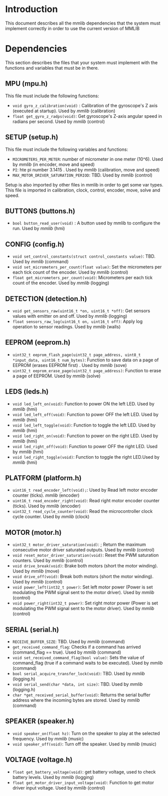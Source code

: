 # Introduction

This document describes all the mmlib dependencies that the system must implement correctly in order to use the current version of MMLIB


# Dependencies

This section describes the files that your system must implement with the functions and variables that must be in there.

## MPU (mpu.h)

This file must include the following functions:

* `void gyro_z_calibration(void)` : Calibration of the gyroscope's Z axis (executed at startup). Used by *mmlib* (calibration)
* `float get_gyro_z_radps(void)`: Get gyroscope's Z-axis angular speed in radians per second. Used by *mmlib* (control)

## SETUP (setup.h)

This file must include the following variables and functions:

* `MICROMETERS_PER_METER`: number of micrometer in one meter (10^6). Used by *mmlib* (in encoder, move and speed)
* `PI`: hte pi number 3.1415 . Used by *mmlib* (calibration, move and speed)
* `MAX_MOTOR_DRIVER_SATURATION_PERIOD`: TBD. Used by *mmlib* (control)


Setup is also imported by other files in mmlib in order to get some var types. This file is imported in calibration, clock, control, encoder, move, solve and speed.

## BUTTONS (buttons.h)

* `bool button_read_user(void)` : A button used by mmlib to configure the run. Used by *mmlib* (hmi)

## CONFIG (config.h)

* `void set_control_constants(struct control_constants value)`: TBD. Used by *mmlib* (command)
* `void set_micrometers_per_count(float value)`: Set the micrometers per each tick count of the encoder. Used by *mmlib* (control)
* `float get_micrometers_per_count(void)`: Micrometers per each tick count of the encoder. Used by *mmlib* (logging)

## DETECTION (detection.h)

* `void get_sensors_raw(uint16_t *on, uint16_t *off)`:  Get sensors values with emitter on and off. Used by *mmlib* (logging)
* `float sensors_raw_log(uint16_t on, uint16_t off)`: Apply log operation to sensor readings. Used by *mmlib* (walls)

## EEPROM (eeprom.h)

* `uint32_t eeprom_flash_page(uint32_t page_address, uint8_t *input_data, uint16_t num_bytes)`:  Function to save data on a page of EEPROM (erases EEPROM first) . Used by *mmlib* (sove)
* `uint32_t eeprom_erase_page(uint32_t page_address)`:  Function to erase a page of EEPROM. Used by *mmlib* (solve)

## LEDS (leds.h)
* `void led_left_on(void)`:  Function to power ON the left LED. Used by *mmlib* (hmi)
* `void led_left_off(void)`: Function to power OFF the left LED. Used by *mmlib* (hmi)
* `void led_left_toggle(void)`:  Function to toggle the left LED. Used by *mmlib* (hmi)
* `void led_right_on(void)`:   Function to power on the right LED. Used by *mmlib* (hmi)
* `void led_right_off(void)`: Function to power OFF the right LED. Used by *mmlib* (hmi)
* `void led_right_toggle(void)`:  Function to toggle the right LED.Used by *mmlib* (hmi)

## PLATFORM (platform.h)

* `uint16_t read_encoder_left(void);`: Used by Read left motor encoder counter (ticks). *mmlib* (encoder)
* `uint16_t read_encoder_right(void)`: Read right motor encoder counter (ticks). Used by *mmlib* (encoder)
* `uint32_t read_cycle_counter(void)`: Read the microcontroller clock cycle counter. Used by *mmlib* (clock)

## MOTOR (motor.h)

* `uint32_t motor_driver_saturation(void)`: ; Return the maximum consecutive motor driver saturated outputs. Used by *mmlib* (control)
* `void reset_motor_driver_saturation(void)`:  Reset the PWM saturation counters. Used by *mmlib* (control)
* `void drive_break(void)`: Brake both motors (short the motor winding). Used by *mmlib* (move)
* `void drive_off(void)`: Break both motors (short the motor winding).  Used by *mmlib* (control)
* `void power_left(int32_t power)`: Set left motor power (Power is set modulating the PWM signal sent to the motor driver). Used by *mmlib* (control)
* `void power_right(int32_t power)`: Set right motor power (Power is set modulating the PWM signal sent to the motor driver). Used by *mmlib* (control)



## SERIAL (serial.h)

* `RECEIVE_BUFFER_SIZE`: TBD.  Used by *mmlib* (command)
* `get_received_command_flag`: Checks if a command has arrived (command_flag == true). Used by *mmlib* (command)
* `void set_received_command_flag(bool value)`: Sets the value of command_flag (true if a command waits to be executed). Used by *mmlib* (command)
* `bool serial_acquire_transfer_lock(void)`: TBD. Used by *mmlib* (logging.h)
* `void serial_send(char *data, int size)`: TBD. Used by *mmlib* (logging.h)
* `char *get_received_serial_buffer(void)`: Returns the serial buffer address where the incoming bytes are stored. Used by *mmlib* (command)


## SPEAKER (speaker.h)

* `void speaker_on(float hz)`:  Turn on the speaker to play at the selected frequency. Used by *mmlib* (music)
* `void speaker_off(void)`: Turn off the speaker. Used by *mmlib* (music)


## VOLTAGE (voltage.h)

* `float get_battery_voltage(void)`: get battery voltage, used to check battery levels. Used by *mmlib* (logging)
* `float get_motor_driver_input_voltage(void)`: Function to get motor driver input voltage. Used by *mmlib* (control)
